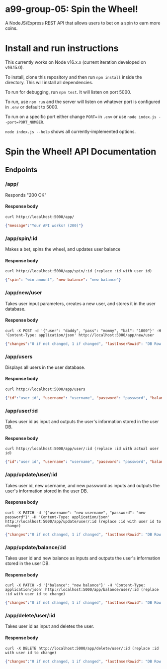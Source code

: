 # a99-group-05: Spin the Wheel!

A NodeJS/Express REST API that allows users to bet on a spin to earn more coins.

# Install and run instructions

This currently works on Node v16.x.x (current iteration developed on v16.15.0).

To install, clone this repository and then run `npm install` inside the directory.
This will install all dependencies.

To run for debugging, run `npm test`. It will listen on port 5000.

To run, use `npm run` and the server will listen on whatever port is configured in `.env` or default to 5000. 

To run on a specific port either change `PORT=` in `.env` or use `node index.js --port=PORT_NUMBER`.

`node index.js --help` shows all currently-implemented options.

# Spin the Wheel! API Documentation

## Endpoints

### /app/

Responds "200 OK"

#### Response body

```
curl http://localhost:5000/app/
```
```json
{"message":"Your API works! (200)"}
```

### /app/spin/:id

Makes a bet, spins the wheel, and updates user balance

#### Response body

```
curl http://localhost:5000/app/spin/:id (replace :id with user id)
```
```json
{"spin": "win amount", "new balance": "new balance"}
```

### /app/new/user

Takes user input parameters, creates a new user, and stores it in the user database.

#### Response body

```
curl -X POST -d '{"user": "daddy", "pass": "mommy", "bal": "1000"}' -H 'Content-Type: application/json' http://localhost:5000/app/new/user
```
```json
{"changes":"0 if not changed, 1 if changed", "lastInserRowid": "DB Row ID of users added"}
```

### /app/users

Displays all users in the user database.

#### Response body

```
curl http://localhost:5000/app/users
```
```json
{"id":"user id", "username": "username", "password": "password", "balance": "balance"} for each user in DB
```

### /app/user/:id

Takes user id as input and outputs the user's information stored in the user DB.

#### Response body

```
curl http://localhost:5000/app/user/:id (replace :id with actual user id)
```
```json
{"id":"user id", "username": "username", "password": "password", "balance": "balance"} for that specific user
```

### /app/update/user/:id

Takes user id, new username, and new password as inputs and outputs the user's information stored in the user DB.

#### Response body

```
curl -X PATCH -d '{"username": "new username", "password": "new password"}' -H 'Content-Type: application/json' http://localhost:5000/app/update/user/:id (replace :id with user id to change)
```
```json
{"changes":"0 if not changed, 1 if changed", "lastInserRowid": "DB Row ID of users updated"}
```

### /app/update/balance/:id

Takes user id and new balance as inputs and outputs the user's information stored in the user DB.

#### Response body

```
curl -X PATCH -d '{"balance": "new balance"}' -H 'Content-Type: application/json' http://localhost:5000/app/balance/user/:id (replace :id with user id to change)
```
```json
{"changes":"0 if not changed, 1 if changed", "lastInserRowid": "DB Row ID of users updated"}
```

### /app/delete/user/:id

Takes user id as input and deletes the user.

#### Response body

```
curl -X DELETE http://localhost:5000/app/delete/user/:id (replace :id with user id to change)
```
```json
{"changes":"0 if not changed, 1 if changed", "lastInserRowid": "DB Row ID of user deleted"}
```